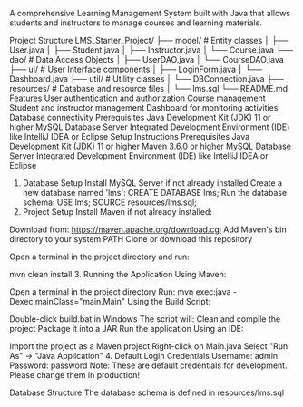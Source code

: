 A comprehensive Learning Management System built with Java that allows students and instructors to manage courses and learning materials.

Project Structure
LMS_Starter_Project/
├── model/         # Entity classes
│   ├── User.java
│   ├── Student.java
│   ├── Instructor.java
│   └── Course.java
├── dao/           # Data Access Objects
│   ├── UserDAO.java
│   └── CourseDAO.java
├── ui/            # User Interface components
│   ├── LoginForm.java
│   └── Dashboard.java
├── util/          # Utility classes
│   └── DBConnection.java
├── resources/     # Database and resource files
│   └── lms.sql
└── README.md
Features
User authentication and authorization
Course management
Student and instructor management
Dashboard for monitoring activities
Database connectivity
Prerequisites
Java Development Kit (JDK) 11 or higher
MySQL Database Server
Integrated Development Environment (IDE) like IntelliJ IDEA or Eclipse
Setup Instructions
Prerequisites
Java Development Kit (JDK) 11 or higher
Maven 3.6.0 or higher
MySQL Database Server
Integrated Development Environment (IDE) like IntelliJ IDEA or Eclipse
1. Database Setup
Install MySQL Server if not already installed
Create a new database named 'lms':
CREATE DATABASE lms;
Run the database schema:
USE lms;
SOURCE resources/lms.sql;
2. Project Setup
Install Maven if not already installed:

Download from: https://maven.apache.org/download.cgi
Add Maven's bin directory to your system PATH
Clone or download this repository

Open a terminal in the project directory and run:

mvn clean install
3. Running the Application
Using Maven:

Open a terminal in the project directory
Run: mvn exec:java -Dexec.mainClass="main.Main"
Using the Build Script:

Double-click build.bat in Windows
The script will:
Clean and compile the project
Package it into a JAR
Run the application
Using an IDE:

Import the project as a Maven project
Right-click on Main.java
Select "Run As" -> "Java Application"
4. Default Login Credentials
Username: admin
Password: password
Note: These are default credentials for development. Please change them in production!

Database Structure
The database schema is defined in resources/lms.sql
